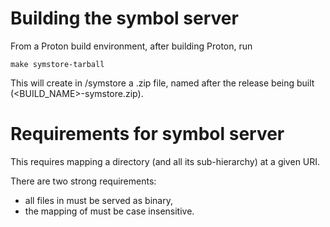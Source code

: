 # Building the symbol server

From a Proton build environment, after building Proton, run
```
make symstore-tarball
```
This will create in <BUILD>/symstore a .zip file, named after the
release being built (<BUILD_NAME>-symstore.zip).

# Requirements for symbol server

This requires mapping a directory <TOP> (and all its sub-hierarchy) at
a given URI.

There are two strong requirements:
- all files in <TOP> must be served as binary,
- the mapping of <TOP> must be case insensitive.
